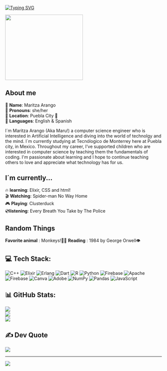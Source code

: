 
[![Typing SVG](https://readme-typing-svg.demolab.com?font=Fira+Code&weight=500&size=19&pause=1000&color=6FA3F7&background=FFFFFF00&width=435&lines=%F0%9F%AA%BC%E2%8B%86.%E0%B3%83%E0%BF%94*%3A%EF%BD%A5Hello%2C+I%C2%B4m+Maritza!;Nice+to+meet+you%E2%9C%A8)](https://git.io/typing-svg)

<img src="https://github.com/user-attachments/assets/9874df1a-3896-46d5-8b54-c867ae509a11" width="250" height="210"/>

## About me
👤 **Name**: Maritza Arango <br/>
🦑 **Pronouns**: she/her <br/>
📌 **Location**: Puebla City 🌇 <br/>
🙉 **Languages**: English & Spanish <br/>

 I´m Maritza Arango (Aka Maru!) a computer science engineer who is interested in Artificial Intelligence and diving into the world of technolgy and the mind. I´m currently studying at Tecnólogico de Monterrey here at Puebla city, in Mexico. Throughout my career, I've supported children who are interested in computer science by teaching them the fundamentals of coding. I'm passionate about learning and I hope to continue teaching others to love and appreciate what technology has for us. 

## I´m currently... 
🔥 **learning**: Elixir, CSS and html! <br/>
🎬 **Watching**: Spider-man No Way Home <br/>
🎮 **Playing**: Clusterduck <br/>
💿**listening**: Every Breath You Take by The Police <br/>

## Random Things 

**Favorite animal** : Monkeys!🙊🙈
**Reading** : 1984 by George Orwell👁️


## 💻 Tech Stack:
![C++](https://img.shields.io/badge/c++-%2300599C.svg?style=for-the-badge&logo=c%2B%2B&logoColor=white) ![Elixir](https://img.shields.io/badge/elixir-%234B275F.svg?style=for-the-badge&logo=elixir&logoColor=white) ![Erlang](https://img.shields.io/badge/Erlang-white.svg?style=for-the-badge&logo=erlang&logoColor=a90533) ![Dart](https://img.shields.io/badge/dart-%230175C2.svg?style=for-the-badge&logo=dart&logoColor=white) ![R](https://img.shields.io/badge/r-%23276DC3.svg?style=for-the-badge&logo=r&logoColor=white) ![Python](https://img.shields.io/badge/python-3670A0?style=for-the-badge&logo=python&logoColor=ffdd54) ![Firebase](https://img.shields.io/badge/firebase-%23039BE5.svg?style=for-the-badge&logo=firebase) ![Apache](https://img.shields.io/badge/apache-%23D42029.svg?style=for-the-badge&logo=apache&logoColor=white) ![Firebase](https://img.shields.io/badge/firebase-a08021?style=for-the-badge&logo=firebase&logoColor=ffcd34) ![Canva](https://img.shields.io/badge/Canva-%2300C4CC.svg?style=for-the-badge&logo=Canva&logoColor=white) ![Adobe](https://img.shields.io/badge/adobe-%23FF0000.svg?style=for-the-badge&logo=adobe&logoColor=white) ![NumPy](https://img.shields.io/badge/numpy-%23013243.svg?style=for-the-badge&logo=numpy&logoColor=white) ![Pandas](https://img.shields.io/badge/pandas-%23150458.svg?style=for-the-badge&logo=pandas&logoColor=white) ![JavaScript](https://img.shields.io/badge/javascript-%23323330.svg?style=for-the-badge&logo=javascript&logoColor=%23F7DF1E)
## 📊 GitHub Stats:
![](https://github-readme-stats.vercel.app/api?username=MaruArango&theme=gruvbox_light&hide_border=false&include_all_commits=false&count_private=false)<br/>
![](https://github-readme-streak-stats.herokuapp.com/?user=MaruArango&theme=gruvbox_light&hide_border=false)<br/>
![](https://github-readme-stats.vercel.app/api/top-langs/?username=MaruArango&theme=gruvbox_light&hide_border=false&include_all_commits=false&count_private=false&layout=compact)

## ✍️ Dev Quote
![](https://quotes-github-readme.vercel.app/api?type=horizontal&theme=dark)

---
[![](https://visitcount.itsvg.in/api?id=MaruArango&icon=9&color=10)](https://visitcount.itsvg.in)

<!-- Proudly created with GPRM ( https://gprm.itsvg.in ) -->
